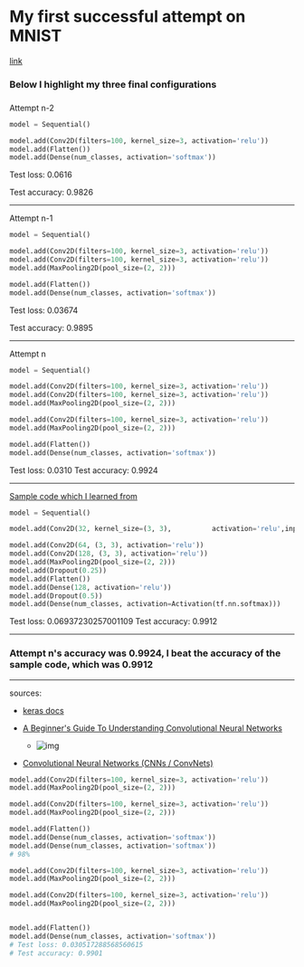 # My first successful attempt on MNIST

[link](https://colab.research.google.com/drive/1wP3MdJO04ozfOV5HgDT4DrHcjNiLFq0n) 



### Below I highlight my three final configurations

###  

Attempt n-2



```python
model = Sequential() 

model.add(Conv2D(filters=100, kernel_size=3, activation='relu'))
model.add(Flatten())
model.add(Dense(num_classes, activation='softmax'))
```

Test loss: 0.0616

Test accuracy: 0.9826

--------------------

Attempt n-1



```python
model = Sequential() 

model.add(Conv2D(filters=100, kernel_size=3, activation='relu'))
model.add(Conv2D(filters=100, kernel_size=3, activation='relu'))
model.add(MaxPooling2D(pool_size=(2, 2)))

model.add(Flatten())
model.add(Dense(num_classes, activation='softmax'))
```

Test loss: 0.03674

Test accuracy: 0.9895

----------------

Attempt n



```python
model = Sequential() 

model.add(Conv2D(filters=100, kernel_size=3, activation='relu'))
model.add(Conv2D(filters=100, kernel_size=3, activation='relu'))
model.add(MaxPooling2D(pool_size=(2, 2)))

model.add(Conv2D(filters=100, kernel_size=3, activation='relu'))
model.add(MaxPooling2D(pool_size=(2, 2)))

model.add(Flatten())
model.add(Dense(num_classes, activation='softmax'))
```

Test loss: 0.0310
Test accuracy: 0.9924

-----------

[Sample code which I learned from](https://colab.research.google.com/drive/1iTGGKIfxRRrhWpQQUqHdfVMrfqkdE0un#scrollTo=R6U6JC6Z4Scj)



```python
model = Sequential() 

model.add(Conv2D(32, kernel_size=(3, 3),          activation='relu',input_shape=input_shape))

model.add(Conv2D(64, (3, 3), activation='relu'))
model.add(Conv2D(128, (3, 3), activation='relu'))
model.add(MaxPooling2D(pool_size=(2, 2)))
model.add(Dropout(0.25))
model.add(Flatten())
model.add(Dense(128, activation='relu'))
model.add(Dropout(0.5))
model.add(Dense(num_classes, activation=Activation(tf.nn.softmax)))


```

Test loss: 0.06937230257001109
Test accuracy: 0.9912



----

###  Attempt n's accuracy was 0.9924, I beat the accuracy of the sample code, which was 0.9912







--------

sources: 

* [keras docs](https://keras.io/)

* [A Beginner's Guide To Understanding Convolutional Neural Networks](https://adeshpande3.github.io/A-Beginner%27s-Guide-To-Understanding-Convolutional-Neural-Networks/)
  + ![img](https://adeshpande3.github.io/assets/Table.png)
* [Convolutional Neural Networks (CNNs / ConvNets)](http://cs231n.github.io/convolutional-networks/#layerpat)







```python
model.add(Conv2D(filters=100, kernel_size=3, activation='relu'))
model.add(MaxPooling2D(pool_size=(2, 2)))

model.add(Conv2D(filters=100, kernel_size=3, activation='relu'))
model.add(MaxPooling2D(pool_size=(2, 2)))

model.add(Flatten())
model.add(Dense(num_classes, activation='softmax'))
model.add(Dense(num_classes, activation='softmax'))
# 98%
```

```python
model.add(Conv2D(filters=100, kernel_size=3, activation='relu'))
model.add(MaxPooling2D(pool_size=(2, 2)))

model.add(Conv2D(filters=100, kernel_size=3, activation='relu'))
model.add(MaxPooling2D(pool_size=(2, 2)))


model.add(Flatten())
model.add(Dense(num_classes, activation='softmax'))
# Test loss: 0.030517288568560615
# Test accuracy: 0.9901
```





